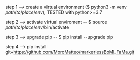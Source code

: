 step 1 --> create a virtual environment ($ python3 -m venv $path/to/place/env$), TESTED with python>=3.7

step 2 --> activate virtual enviroment -- $ source $path/to/place/env$/bin/activate

step 3 --> upgrade pip -- $ pip install --upgrade pip

step 4 --> pip install git+https://github.com/MoroMatteo/markerlessBoMI_FaMa.git
